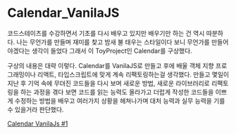 # Calendar_VanilaJS

코드스테이츠를 수강하면서 기초를 다시 배우고 있지만 배우기만 하는 건 역시 따분하다. 나는 무언가를 만들며 재미를 찾고 밤새 불 태우는 스타일이다 보니 무언가를 만들어야겠다는 생각이 들었다 그래서 이 ToyProject인 Calendar를 구상했다.

구상의 내용은 대략 이렇다. Calendar를 VanilaJS로 만들고 후에 배울 객체 지향 프로그래밍이나 리액트, 타입스크립트에 맞게 계속 리팩토링하는걸 생각했다. 만들고 몇일이 지난 후 기억 속에 무뎌진 코드들을 다시 보며 새로운 방법, 새로운 라이브러리로 리팩토링을 하는 과정을 겪다 보면 코드를 읽는 능력도 올라가고 더럽게 작성한 코드들을 이쁘게 수정하는 방법을 배우고 여러가지 상황을 헤쳐나가며 대처 능력과 실무 능력을 기를 수 있을거라 판단했다.

[Calendar VanilaJs #1](./Project_Record/Calendar_VanilaJs_day_1.md)
